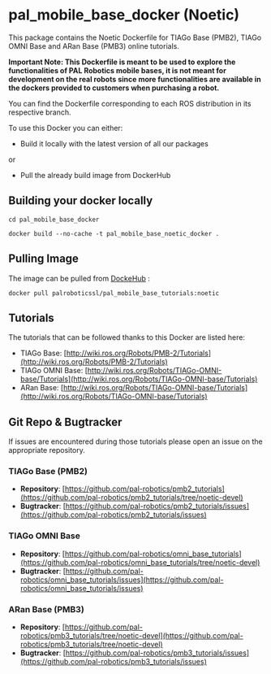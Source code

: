 # pal_mobile_base_docker (Noetic)

This package contains the Noetic Dockerfile for TIAGo Base (PMB2), TIAGo OMNI Base and ARan Base (PMB3) online tutorials.

**Important Note: This Dockerfile is meant to be used to explore the functionalities of PAL Robotics mobile bases, it is not meant for development on the real robots since more functionalities are available in the dockers provided to customers when purchasing a robot.**

You can find the Dockerfile corresponding to each ROS distribution in its respective branch.

To use this Docker you can either:

- Build it locally with the latest version of all our packages

or

- Pull the already build image from DockerHub

## Building your docker locally

```
cd pal_mobile_base_docker

docker build --no-cache -t pal_mobile_base_noetic_docker .
```
## Pulling Image

The image can be pulled from [DockeHub](https://hub.docker.com/r/palroboticssl/pal_mobile_base_tutorials) : 

```
docker pull palroboticssl/pal_mobile_base_tutorials:noetic
```

## Tutorials

The tutorials that can be followed thanks to this Docker are listed here:
* TIAGo Base: [http://wiki.ros.org/Robots/PMB-2/Tutorials](http://wiki.ros.org/Robots/PMB-2/Tutorials)
* TIAGo OMNI Base: [http://wiki.ros.org/Robots/TIAGo-OMNI-base/Tutorials](http://wiki.ros.org/Robots/TIAGo-OMNI-base/Tutorials)
* ARan Base: [http://wiki.ros.org/Robots/TIAGo-OMNI-base/Tutorials](http://wiki.ros.org/Robots/TIAGo-OMNI-base/Tutorials)

## Git Repo & Bugtracker

If issues are encountered during those tutorials please open an issue on the appropriate repository.

### TIAGo Base (PMB2)
* **Repository**: [https://github.com/pal-robotics/pmb2_tutorials](https://github.com/pal-robotics/pmb2_tutorials/tree/noetic-devel)
* **Bugtracker**: [https://github.com/pal-robotics/pmb2_tutorials/issues](https://github.com/pal-robotics/pmb2_tutorials/issues)

### TIAGo OMNI Base
* **Repository**: [https://github.com/pal-robotics/omni_base_tutorials](https://github.com/pal-robotics/omni_base_tutorials/tree/noetic-devel)
* **Bugtracker**: [https://github.com/pal-robotics/omni_base_tutorials/issues](https://github.com/pal-robotics/omni_base_tutorials/issues)

### ARan Base (PMB3)
* **Repository**: [https://github.com/pal-robotics/pmb3_tutorials/tree/noetic-devel](https://github.com/pal-robotics/pmb3_tutorials/tree/noetic-devel)
* **Bugtracker**: [https://github.com/pal-robotics/pmb3_tutorials/issues](https://github.com/pal-robotics/pmb3_tutorials/issues)
